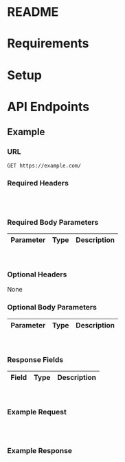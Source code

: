# README #

# Requirements #

# Setup #
> 
# API Endpoints #
## **Example** ##
### URL ###
`GET https://example.com/`
<br/>
 
### Required Headers ###
```

```
<br/>

### Required Body Parameters ###
| Parameter | Type | Description |
| ----------|------|-------------|

<br/>

### Optional Headers ###
None
<br/>

### Optional Body Parameters ###
| Parameter | Type | Description |
| ----------|------|-------------|

<br/>

### Response Fields ###
| Field | Type | Description |
| ----------|------|-------------|

<br/>

### Example Request ###
```
```
<br/>

### Example Response ###
```

```